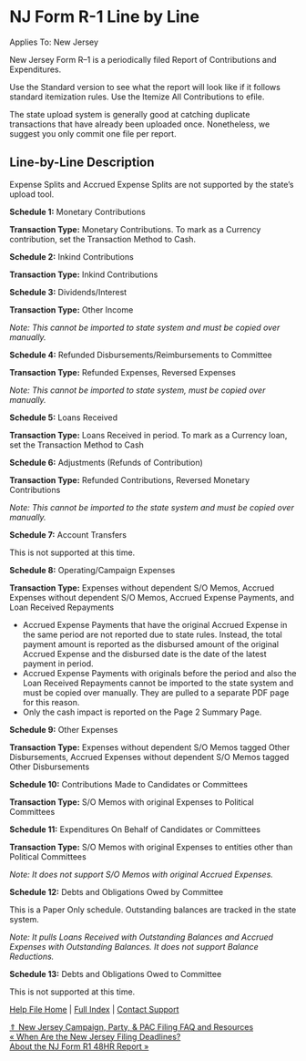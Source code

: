  NJ Form R-1 Line by Line
==========

Applies To: New Jersey

New Jersey Form R–1 is a periodically filed Report of Contributions and Expenditures.

Use the Standard version to see what the report will look like if it follows standard itemization rules. Use the Itemize All Contributions to efile.

The state upload system is generally good at catching duplicate transactions that have already been uploaded once. Nonetheless, we suggest you only commit one file per report.

Line-by-Line Description
----------

Expense Splits and Accrued Expense Splits are not supported by the state’s upload tool.

**Schedule 1:** Monetary Contributions

**Transaction Type:** Monetary Contributions. To mark as a Currency contribution, set the Transaction Method to Cash.

**Schedule 2:** Inkind Contributions

**Transaction Type:** Inkind Contributions

**Schedule 3:** Dividends/Interest

**Transaction Type:** Other Income 

*Note: This cannot be imported to state system and must be copied over manually.*

**Schedule 4:** Refunded Disbursements/Reimbursements to Committee

**Transaction Type:** Refunded Expenses, Reversed Expenses

*Note: This cannot be imported to state system, must be copied over manually.*

**Schedule 5:** Loans Received

**Transaction Type:** Loans Received in period. To mark as a Currency loan, set the Transaction Method to Cash

**Schedule 6:** Adjustments (Refunds of Contribution)

**Transaction Type:** Refunded Contributions, Reversed Monetary Contributions 

*Note: This cannot be imported to the state system and must be copied over manually.*

**Schedule 7:** Account Transfers

This is not supported at this time.

**Schedule 8:** Operating/Campaign Expenses

**Transaction Type:** Expenses without dependent S/O Memos, Accrued Expenses without dependent S/O Memos, Accrued Expense Payments, and Loan Received Repayments

* Accrued Expense Payments that have the original Accrued Expense in the same period are not reported due to state rules. Instead, the total payment amount is reported as the disbursed amount of the original Accrued Expense and the disbursed date is the date of the latest payment in period.
* Accrued Expense Payments with originals before the period and also the Loan Received Repayments cannot be imported to the state system and must be copied over manually. They are pulled to a separate PDF page for this reason.
* Only the cash impact is reported on the Page 2 Summary Page.

**Schedule 9:** Other Expenses

**Transaction Type:** Expenses without dependent S/O Memos tagged Other Disbursements, Accrued Expenses without dependent S/O Memos tagged Other Disbursements

**Schedule 10:** Contributions Made to Candidates or Committees

**Transaction Type:** S/O Memos with original Expenses to Political Committees

**Schedule 11:** Expenditures On Behalf of Candidates or Committees

**Transaction Type:** S/O Memos with original Expenses to entities other than Political Committees

*Note: It does not support S/O Memos with original Accrued Expenses.*

**Schedule 12:** Debts and Obligations Owed by Committee

This is a Paper Only schedule. Outstanding balances are tracked in the state system.

*Note: It pulls Loans Received with Outstanding Balances and Accrued Expenses with Outstanding Balances. It does not support Balance Reductions.*

**Schedule 13:** Debts and Obligations Owed to Committee

This is not supported at this time.

[Help File Home](/help/) | [Full Index](/Help-File-Directory/) | [Contact Support](mailto:support@ISPolitical.com)

[⇑ New Jersey Campaign, Party, & PAC Filing FAQ and Resources](/New-Jersey-Campaign-Party-PAC-Filing-FAQ-and-Resources)  
[« When Are the New Jersey Filing Deadlines?](/When-Are-the-New-Jersey-Filing-Deadlines)  
[About the NJ Form R1 48HR Report »](/About-the-NJ-Form-R1-48HR)